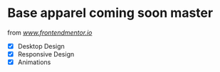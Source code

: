 # Base apparel coming soon master

from *www.frontendmentor.io*

- [x] Desktop Design
- [x] Responsive Design
- [x] Animations
